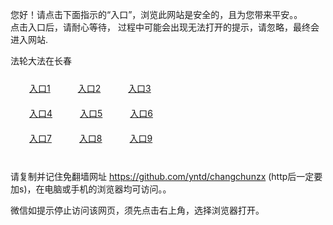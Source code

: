 您好！请点击下面指示的“入口”，浏览此网站是安全的，且为您带来平安。。 <br/>
点击入口后，请耐心等待， 过程中可能会出现无法打开的提示，请忽略，最终会进入网站. </br>

法轮大法在长春<br/>
<div style="padding:10px"><a style="margin:20px" target="_blank" href="https://d3jpdzv3lh4zjk.cloudfront.net/2Qpsp?phcml" id="ccLink1" rel="nofollow">入口1</a> <a target="_blank" style="margin:20px" href="https://d25ptw07761qxb.cloudfront.net/2Qpsp?pxneslvr" id="ccLink2" rel="nofollow">入口2</a> <a style="margin:20px" target="_blank" href="https://drfz72lfeq1yc.cloudfront.net/2Qpsp?kpbkizke" id="ccLink3" rel="nofollow">入口3</a></div>

<div style="padding:10px" ><a style="margin:20px" target="_blank" href="https://d3jpdzv3lh4zjk.cloudfront.net/2Qpsp?phcml" id="ccLink4" rel="nofollow">入口4</a> <a style="margin:20px" href="https://d25ptw07761qxb.cloudfront.net/2Qpsp?pxneslvr" target="_blank" id="ccLink5" rel="nofollow">入口5</a> <a style="margin:20px" href="https://drfz72lfeq1yc.cloudfront.net/2Qpsp?kpbkizke" target="_blank" id="ccLink6" rel="nofollow">入口6</a></div>

<div style="padding:10px"><a style="margin:20px" target="_blank" href="https://d3jpdzv3lh4zjk.cloudfront.net/2Qpsp?phcml" id="ccLink7" rel="nofollow">入口7</a> <a style="margin:20px" href="https://d25ptw07761qxb.cloudfront.net/2Qpsp?pxneslvr" target="_blank" id="ccLink8" rel="nofollow">入口8</a> <a style="margin:20px" target="_blank" href="https://drfz72lfeq1yc.cloudfront.net/2Qpsp?kpbkizke" id="ccLink9" rel="nofollow">入口9</a></div>

<br/>



请复制并记住免翻墙网址 https://github.com/yntd/changchunzx (http后一定要加s)，在电脑或手机的浏览器均可访问。。<br/>

微信如提示停止访问该网页，须先点击右上角，选择浏览器打开。
